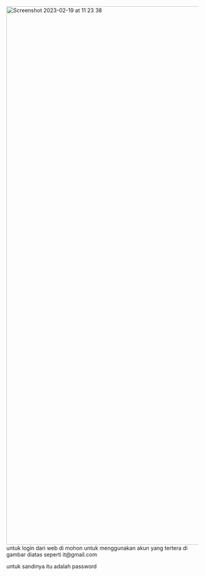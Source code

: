 <img width="1412" alt="Screenshot 2023-02-19 at 11 23 38" src="https://user-images.githubusercontent.com/100205589/219922136-ac96fe05-664a-4d54-85da-3cd30efbca38.png">
untuk login dari web di mohon untuk menggunakan akun yang tertera di gambar diatas seperti
    it@gmail.com
    
untuk sandinya itu adalah password 
